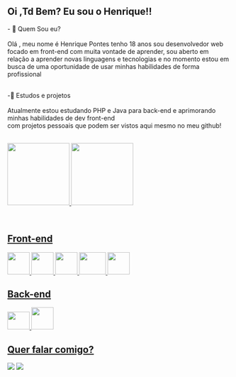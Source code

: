 ## Oi ,Td Bem? Eu sou o Henrique!!
<div aling="center">
- 🔭 Quem Sou eu? <br>
   <br>  Olá , meu nome é Henrique Pontes tenho 18 anos sou desenvolvedor web focado em front-end 
        com muita vontade de aprender, sou aberto em relação a aprender novas linguagens e tecnologias 
        e no momento estou em busca de uma oportunidade de usar minhas habilidades de forma profissional 
                                                                                                      
<br>-🍎 Estudos e projetos <br>
<br>Atualmente estou estudando PHP e Java para back-end e aprimorando minhas habilidades de dev front-end <br>
com projetos pessoais que podem ser vistos aqui mesmo no meu github!

 <br><a href="https://github.com/Henriquedeval">
  <img height="140em" src="https://github-readme-stats.vercel.app/api?username=Henriquedeval&show_icons=true&theme=dark&include_all_commits=true&count_private=true"/>
  <img height="140em" src="https://github-readme-stats.vercel.app/api/top-langs/?username=Henriquedeval&layout=compact&langs_count=7&theme=dark"/>
  </div><br>
  
  ## Front-end
 <img src="https://cdn.jsdelivr.net/gh/devicons/devicon/icons/html5/html5-original.svg" width="50px" height="50px" />
   <img src="https://cdn.jsdelivr.net/gh/devicons/devicon/icons/css3/css3-original.svg" width="50px" height="50px" />
      <img src="https://cdn.jsdelivr.net/gh/devicons/devicon/icons/javascript/javascript-original.svg" width="50px" height="50px" /> 
            <img src="https://cdn.jsdelivr.net/gh/devicons/devicon/icons/bootstrap/bootstrap-original.svg" width="60px" height="50px" />
            <img src="https://cdn.jsdelivr.net/gh/devicons/devicon/icons/figma/figma-original.svg" width="50px" height="50px" />
          
  ## Back-end
  <img src="https://cdn.jsdelivr.net/gh/devicons/devicon/icons/php/php-original.svg" width="50px" height="40px"/>
  <img src="https://cdn.jsdelivr.net/gh/devicons/devicon/icons/java/java-original.svg"  width="50px" height="50px" />
                    
                
          
## Quer falar comigo?
<a href="lealhenrique58@gmail.com" target="_blank"><img src="https://img.shields.io/badge/Gmail-D14836?style=for-the-badge&logo=gmail&logoColor=white"/></a>
<a href="https://www.linkedin.com/in/henrique-pontes-475664210/" target="_blank"> <img src="https://img.shields.io/badge/LinkedIn-0077B5?style=for-the-badge&logo=linkedin&logoColor=white"/></a> 
